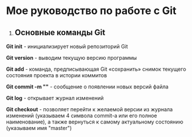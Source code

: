 # Мое руководство по работе с Git

1. ## Основные команды Git

**Git init** - инициализирует новый репозиторий Git

**Git version** -  выводим текущую версию программы

**Git add** - команда, предписывающая Git «сохранить» снимок текущего состояния проекта в истории коммитов

**Git commit -m ""** - сообщение о появлении новых версий файла

**Git log** - открывает журнал изменений

**Git checkout** - позволяет перейти к желаемой версии из журнала изменений (указываем 4 символа commit-а или его полное наименование), а также вернуться к самому актуальному состоянию (указываем имя "master")


